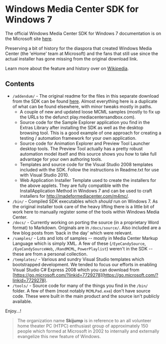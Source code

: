 # Windows Media Center SDK for Windows 7

The official Windows Media Center SDK for Windows 7 documentation is on the Microsoft site [here](https://docs.microsoft.com/en-us/previous-versions/windows/desktop/windows-media-center-sdk/).

Preserving a bit of history for the diaspora that created Windows Media Center (the 'eHome' team at Microsoft) and the fans that still use since the actual installer has gone missing from the original download link.

Learn more about the feature and history over on [Wikipedia](https://en.wikipedia.org/wiki/Windows_Media_Center).

## Contents

* `/addendum/` - The original readme for the files in this separate download from the SDK can be found [here](addendum/Readme.txt). Almost everything here is a duplicate of what can be found elsewhere, with minor tweaks mostly in paths.
  * A couple of new and updated loose MCML samples (mostly to fix up the URLs to the defunct play.mediacentersandbox.com).
  * Source code for the Sample Explorer application you find in the Extras Library after installing the SDK as well as the desktop browsing tool. This is a good example of one approach for creating a testing / automation framework for your own application.
  * Source code for Animation Explorer and Preview Tool Launcher desktop tools. The Preview Tool actually has a pretty robust automation model itself and this source shows you how to take full advantage for your own authoring tools.
  * Templates and source code for the Visual Studio 2008 templates included with the SDK. Follow the instructions in Readme.txt for use with Visual Studio 2010.
  * Web Application Installer Template used to create the installers for the above applets. They are fully compatible with the InstallApplication Method in Windows 7 and can be used to craft installers for http://madeformediacenter.com/m4mc/.
* `/bin/` - Compiled SDK executables which _should_ run on Windows 7. As the original installer took care of the heavy lifting there is a little bit of work here to manually register some of the tools within Windows Media Center.
* `/docs/` - Currently working on porting the source (in a proprietary Word format) to Markdown. Originals are in `/docs/source/`. Also included are a few blog posts from 'back in the day' which were relevant.
* `/samples/` - Lots and lots of samples -- mostly in Media Center Markup Language which is simply XML. A few of these (`/EyeCandySource`, `/EyeCandySourceWeb`, `/RandMCML`, `PowerPlaylist`) weren't in the SDK -- these are from a personal collection.
* `/templates/` - Various and sundry Visual Studio templates which bootstrapped development. We tended to focus our efforts in enabling Visual Studio C# Express 2008 which you can download from [https://go.microsoft.com/?linkid=7729278](https://go.microsoft.com/?linkid=7729278).
* `/tools/` - Source code for many of the things you find in the `/bin/` folder. A few of them (most notably `MCMLPad.exe`) don't have source code. These were built in the main product and the source isn't publicly available.

Enjoy...!

> The organization name **Skijump** is in reference to an all volunteer  home theater PC (HTPC) enthusiast group of approximately 150 people which formed at Microsoft in 2002 to internally and externally evangelize this new feature of Windows.
